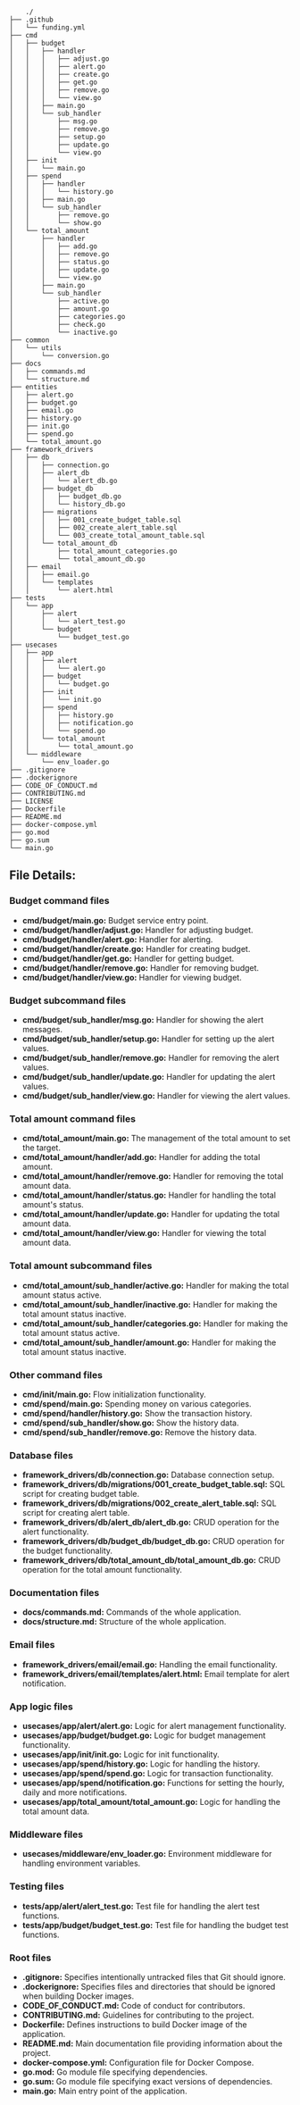         ./
    ├── .github
    │   └── funding.yml
    ├── cmd
    │   ├── budget
    │   │   ├── handler
    │   │   │   ├── adjust.go
    │   │   │   ├── alert.go
    │   │   │   ├── create.go
    │   │   │   ├── get.go
    │   │   │   ├── remove.go
    │   │   │   └── view.go
    │   │   ├── main.go
    │   │   └── sub_handler
    │   │       ├── msg.go
    │   │       ├── remove.go
    │   │       ├── setup.go
    │   │       ├── update.go
    │   │       └── view.go
    │   ├── init
    │   │   └── main.go
    │   ├── spend
    │   │   ├── handler
    │   │   │   └── history.go
    │   │   ├── main.go
    │   │   └── sub_handler
    │   │       ├── remove.go
    │   │       └── show.go
    │   └── total_amount
    │       ├── handler
    │       │   ├── add.go
    │       │   ├── remove.go
    │       │   ├── status.go
    │       │   ├── update.go
    │       │   └── view.go
    │       ├── main.go
    │       └── sub_handler
    │           ├── active.go
    │           ├── amount.go
    │           ├── categories.go
    │           ├── check.go
    │           └── inactive.go
    ├── common
    │   └── utils
    │       └── conversion.go
    ├── docs
    │   ├── commands.md
    │   └── structure.md
    ├── entities
    │   ├── alert.go
    │   ├── budget.go
    │   ├── email.go
    │   ├── history.go
    │   ├── init.go
    │   ├── spend.go
    │   └── total_amount.go
    ├── framework_drivers
    │   ├── db
    │   │   ├── connection.go
    │   │   ├── alert_db
    │   │   │   └── alert_db.go
    │   │   ├── budget_db
    │   │   │   ├── budget_db.go
    │   │   │   └── history_db.go
    │   │   ├── migrations
    │   │   │   ├── 001_create_budget_table.sql
    │   │   │   ├── 002_create_alert_table.sql
    │   │   │   └── 003_create_total_amount_table.sql
    │   │   └── total_amount_db
    │   │       ├── total_amount_categories.go
    │   │       └── total_amount_db.go
    │   ├── email
    │   │   ├── email.go
    │   │   └── templates
    │   │       └── alert.html
    ├── tests
    │   └── app
    │       ├── alert
    │       │   └── alert_test.go
    │       └── budget
    │           └── budget_test.go
    ├── usecases
    │   ├── app
    │   │   ├── alert
    │   │   │   └── alert.go
    │   │   ├── budget
    │   │   │   └── budget.go
    │   │   ├── init
    │   │   │   └── init.go
    │   │   ├── spend
    │   │   │   ├── history.go
    │   │   │   ├── notification.go
    │   │   │   └── spend.go
    │   │   └── total_amount
    │   │       └── total_amount.go
    │   └── middleware
    │       └── env_loader.go
    ├── .gitignore
    ├── .dockerignore
    ├── CODE_OF_CONDUCT.md
    ├── CONTRIBUTING.md
    ├── LICENSE
    ├── Dockerfile
    ├── README.md
    ├── docker-compose.yml
    ├── go.mod
    ├── go.sum
    └── main.go

## **File Details:**

### Budget command files

- **cmd/budget/main.go:** Budget service entry point.
- **cmd/budget/handler/adjust.go:** Handler for adjusting budget.
- **cmd/budget/handler/alert.go:** Handler for alerting.
- **cmd/budget/handler/create.go:** Handler for creating budget.
- **cmd/budget/handler/get.go:** Handler for getting budget.
- **cmd/budget/handler/remove.go:** Handler for removing budget.
- **cmd/budget/handler/view.go:** Handler for viewing budget.

### Budget subcommand files

- **cmd/budget/sub_handler/msg.go:** Handler for showing the alert messages.
- **cmd/budget/sub_handler/setup.go:** Handler for setting up the alert values.
- **cmd/budget/sub_handler/remove.go:** Handler for removing the alert values.
- **cmd/budget/sub_handler/update.go:** Handler for updating the alert values.
- **cmd/budget/sub_handler/view.go:** Handler for viewing the alert values.

### Total amount command files

- **cmd/total_amount/main.go:** The management of the total amount to set the target.
- **cmd/total_amount/handler/add.go:** Handler for adding the total amount.
- **cmd/total_amount/handler/remove.go:** Handler for removing the total amount data.
- **cmd/total_amount/handler/status.go:** Handler for handling the total amount's status.
- **cmd/total_amount/handler/update.go:** Handler for updating the total amount data.
- **cmd/total_amount/handler/view.go:** Handler for viewing the total amount data.

### Total amount subcommand files

- **cmd/total_amount/sub_handler/active.go:** Handler for making the total amount status active.
- **cmd/total_amount/sub_handler/inactive.go:** Handler for making the total amount status inactive.
- **cmd/total_amount/sub_handler/categories.go:** Handler for making the total amount status active.
- **cmd/total_amount/sub_handler/amount.go:** Handler for making the total amount status inactive.

### Other command files

- **cmd/init/main.go:** Flow initialization functionality.
- **cmd/spend/main.go:** Spending money on various categories.
- **cmd/spend/handler/history.go:** Show the transaction history.
- **cmd/spend/sub_handler/show.go:** Show the history data.
- **cmd/spend/sub_handler/remove.go:** Remove the history data.

### Database files

- **framework_drivers/db/connection.go:** Database connection setup.
- **framework_drivers/db/migrations/001_create_budget_table.sql:** SQL script for creating budget table.
- **framework_drivers/db/migrations/002_create_alert_table.sql:** SQL script for creating alert table.
- **framework_drivers/db/alert_db/alert_db.go:** CRUD operation for the alert functionality.
- **framework_drivers/db/budget_db/budget_db.go:** CRUD operation for the budget functionality.
- **framework_drivers/db/total_amount_db/total_amount_db.go:** CRUD operation for the total amount functionality.

### Documentation files

- **docs/commands.md:** Commands of the whole application.
- **docs/structure.md:** Structure of the whole application.

### Email files

- **framework_drivers/email/email.go:** Handling the email functionality.
- **framework_drivers/email/templates/alert.html:** Email template for alert notification.

### App logic files

- **usecases/app/alert/alert.go:** Logic for alert management functionality.
- **usecases/app/budget/budget.go:** Logic for budget management functionality.
- **usecases/app/init/init.go:** Logic for init functionality.
- **usecases/app/spend/history.go:** Logic for handling the history.
- **usecases/app/spend/spend.go:** Logic for transaction functionality.
- **usecases/app/spend/notification.go:** Functions for setting the hourly, daily and more notifications.
- **usecases/app/total_amount/total_amount.go:** Logic for handling the total amount data.

### Middleware files

- **usecases/middleware/env_loader.go:** Environment middleware for handling environment variables.

### Testing files

- **tests/app/alert/alert_test.go:** Test file for handling the alert test functions.
- **tests/app/budget/budget_test.go:** Test file for handling the budget test functions.

### Root files

- **.gitignore:** Specifies intentionally untracked files that Git should ignore.
- **.dockerignore:** Specifies files and directories that should be ignored when building Docker images.
- **CODE_OF_CONDUCT.md:** Code of conduct for contributors.
- **CONTRIBUTING.md:** Guidelines for contributing to the project.
- **Dockerfile:** Defines instructions to build Docker image of the application.
- **README.md:** Main documentation file providing information about the project.
- **docker-compose.yml:** Configuration file for Docker Compose.
- **go.mod:** Go module file specifying dependencies.
- **go.sum:** Go module file specifying exact versions of dependencies.
- **main.go:** Main entry point of the application.
